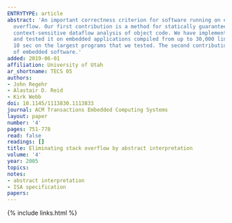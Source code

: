 ```yaml
---
ENTRYTYPE: article
abstract: 'An important correctness criterion for software running on embedded microcontrollers is stack safety: a guarantee that the call stack does not
  overflow. Our first contribution is a method for statically guaranteeing stack safety of interrupt-driven embedded software using an approach based on
  context-sensitive dataflow analysis of object code. We have implemented a prototype stack analysis tool that targets software for Atmel AVR microcontrollers
  and tested it on embedded applications compiled from up to 30,000 lines of C. We experimentally validate the accuracy of the tool, which runs in under
  10 sec on the largest programs that we tested. The second contribution of this paper is the development of two novel ways to reduce stack memory requirements
  of embedded software.'
added: 2019-06-01
affiliation: University of Utah
ar_shortname: TECS 05
authors:
- John Regehr
- Alastair D. Reid
- Kirk Webb
doi: 10.1145/1113830.1113833
journal: ACM Transactions Embedded Computing Systems
layout: paper
number: '4'
pages: 751-778
read: false
readings: []
title: Eliminating stack overflow by abstract interpretation
volume: '4'
year: 2005
topics:
notes:
- abstract interpretation
- ISA specification
papers:
---
```


{% include links.html %}
